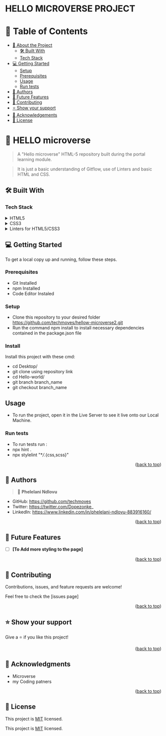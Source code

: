 
# HELLO MICROVERSE PROJECT




</div>

<!-- TABLE OF CONTENTS -->

# 📗 Table of Contents

- [📖 About the Project](#about-project)
  - [🛠 Built With](#built-with)
  - [Tech Stack](#tech-stack)
- [💻 Getting Started](#getting-started)
  - [Setup](#setup)
  - [Prerequisites](#prerequisites)
  - [Usage](#usage)
  - [Run tests](#run-tests)
- [👥 Authors](#authors)
- [🔭 Future Features](#future-features)
- [🤝 Contributing](#contributing)
- [⭐️ Show your support](#support)
- [🙏 Acknowledgements](#acknowledgements)
- [📝 License](#license)

<!-- PROJECT DESCRIPTION -->

# 📖 HELLO microverse <a name="about-project"></a>

> A "Hello microverse" HTML-5 repository built during the portal learning module.

> It is just a basic understanding  of Gitflow, use of Linters and basic HTML and CSS.

## 🛠 Built With <a name="built-with"></a>

### Tech Stack <a name="tech-stack"></a>


<details>
  <summary>HTML5</summary>
  <ul>
    <li><a href="https://www.w3schools.com/html/default.asp">HTML Tutorial</a></li>
  </ul>
</details>

<details>
  <summary>CSS3</summary>
  <ul>
    <li><a href="https://www.w3schools.com/css/default.asp">CSS Tutorial</a></li>
  </ul>
</details>

<details>
<summary>Linters for HTML5/CSS3</summary>
  <ul>
    <li><a href="https://www.testim.io/blog/what-is-a-linter-heres-a-definition-and-quick-start-guide/">Linters Tutorial</a></li>
  </ul>
</details>



<!-- GETTING STARTED -->

## 💻 Getting Started <a name="getting-started"></a>

To get a local copy up and running, follow these steps.

### Prerequisites

- Git Installed
- npm Installed
- Code Editor Instaled

### Setup

- Clone this repository to your desired folder  https://github.com/techmoves/hellow-microverse2.git
- Run the command npm install to install necessary dependencies contained in the package.json file

### Install

Install this project with these cmd:

- cd Desktop/
- git clone using repository link
- cd Hello-world/
- git branch branch_name
- git checkout branch_name

## Usage

- To run the project, open it in the Live Server to see it live onto our Local Machine.

### Run tests

- To run tests run :
- npx hint .
- npx stylelint "\*_/_.{css,scss}"


<p align="right">(<a href="#readme-top">back to top</a>)</p>

<!-- AUTHORS -->

## 👥 Authors <a name="authors"></a>

> 👤 **Phelelani Ndlovu**

- GitHub: https://github.com/techmoves
- Twitter:  https://twitter.com/Dopezonke_
- LinkedIn: https://www.linkedin.com/in/phelelani-ndlovu-883916160/



<p align="right">(<a href="#readme-top">back to top</a>)</p>

## 🔭 Future Features <a name="future-features"></a>

- [ ] **[To Add more styling to the page]**

<p align="right">(<a href="#readme-top">back to top</a>)</p>

<!-- CONTRIBUTING -->

## 🤝 Contributing <a name="contributing"></a>

Contributions, issues, and feature requests are welcome!

Feel free to check the [issues page]

<p align="right">(<a href="#readme-top">back to top</a>)</p>

<!-- SUPPORT -->

## ⭐️ Show your support <a name="support"></a>

Give a ⭐️ if you like this project!

<p align="right">(<a href="#readme-top">back to top</a>)</p>

<!-- ACKNOWLEDGEMENTS -->

## 🙏 Acknowledgments <a name="acknowledgements"></a>

- Microverse
- my Coding patners


<p align="right">(<a href="#readme-top">back to top</a>)</p>

<!-- LICENSE -->


## 📝 License <a name="license"></a>

This project is [MIT](./LICENSE) licensed.


This project is [MIT](./LICENSE) licensed.



